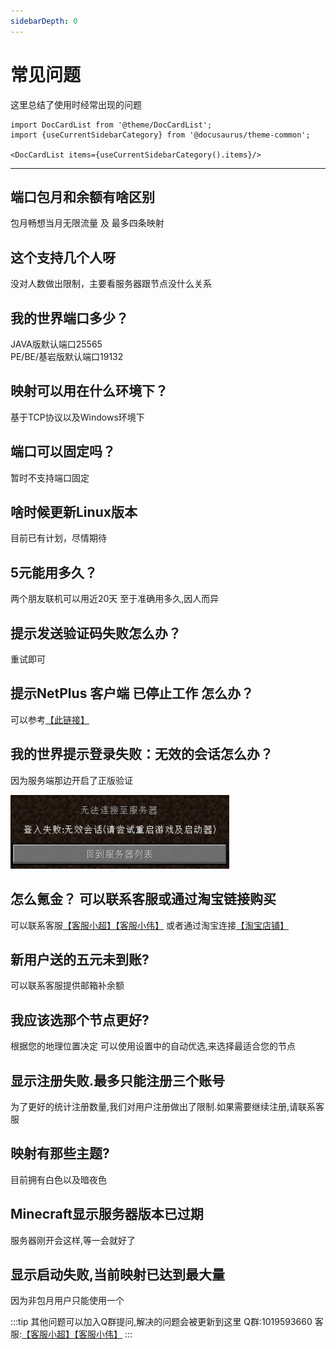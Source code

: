 ```yaml
---
sidebarDepth: 0
---
```


# 常见问题

这里总结了使用时经常出现的问题

```mdx-code-block
import DocCardList from '@theme/DocCardList';
import {useCurrentSidebarCategory} from '@docusaurus/theme-common';

<DocCardList items={useCurrentSidebarCategory().items}/>
```

---

## 端口包月和余额有啥区别
包月畅想当月无限流量 及 最多四条映射

## 这个支持几个人呀
没对人数做出限制，主要看服务器跟节点没什么关系

## 我的世界端口多少？
JAVA版默认端口25565   
PE/BE/基岩版默认端口19132

## 映射可以用在什么环境下？
基于TCP协议以及Windows环境下

## 端口可以固定吗？
暂时不支持端口固定

## 啥时候更新Linux版本
目前已有计划，尽情期待

## 5元能用多久？
两个朋友联机可以用近20天 至于准确用多久,因人而异

## 提示发送验证码失败怎么办？
重试即可

## 提示NetPlus 客户端 已停止工作 怎么办？
可以参考[【此链接】](https://zhidao.baidu.com/question/1366465077364459979.html)

## 我的世界提示登录失败：无效的会话怎么办？
因为服务端那边开启了正版验证

![这里随便写什么，可以直接写步骤名](img/faq-1.png)

## 怎么氪金？ 可以联系客服或通过淘宝链接购买 
可以联系客服[【客服小超】](http://wpa.qq.com/msgrd?v=3&uin=672183160&site=qq&menu=yes)[【客服小伟】](http://wpa.qq.com/msgrd?v=3&uin=1666633881&site=qq&menu=yes) 或者通过淘宝连接[【淘宝店铺】](https://item.taobao.com/item.htm?spm=a1z10.1-c.w4004-22409864018.2.67477092FAdx3v&id=611262672455)

## 新用户送的五元未到账? 
可以联系客服提供邮箱补余额

## 我应该选那个节点更好? 
根据您的地理位置决定 可以使用设置中的自动优选,来选择最适合您的节点

## 显示注册失败.最多只能注册三个账号
为了更好的统计注册数量,我们对用户注册做出了限制.如果需要继续注册,请联系客服

## 映射有那些主题?
目前拥有白色以及暗夜色

## Minecraft显示服务器版本已过期
服务器刚开会这样,等一会就好了

## 显示启动失败,当前映射已达到最大量
因为非包月用户只能使用一个

:::tip
其他问题可以加入Q群提问,解决的问题会被更新到这里 Q群:1019593660 客服:[【客服小超】](http://wpa.qq.com/msgrd?v=3&uin=672183160&site=qq&menu=yes)[【客服小伟】](http://wpa.qq.com/msgrd?v=3&uin=1666633881&site=qq&menu=yes)
:::